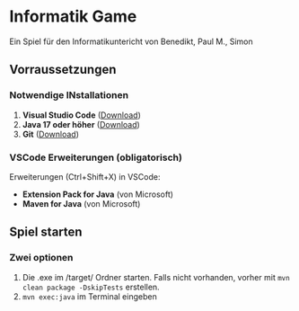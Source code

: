 # Informatik Game

Ein Spiel für den Informatikuntericht von Benedikt, Paul M., Simon

## Vorraussetzungen

### Notwendige INstallationen
1. **Visual Studio Code** ([Download](https://code.visualstudio.com/))
2. **Java 17 oder höher** ([Download](https://www.oracle.com/java/))
3. **Git** ([Download](https://git-scm.com/))

### VSCode Erweiterungen (obligatorisch)
Erweiterungen (Ctrl+Shift+X) in VSCode:
- **Extension Pack for Java** (von Microsoft)
- **Maven for Java** (von Microsoft)

## Spiel starten
### Zwei optionen
1. Die .exe im /target/ Ordner starten. Falls nicht vorhanden, vorher mit `mvn clean package -DskipTests` erstellen.
2. `mvn exec:java` im Terminal eingeben
